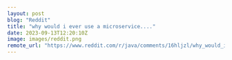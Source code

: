 ```yaml
---
layout: post
blog: "Reddit"
title: "why would i ever use a microservice...."
date: 2023-09-13T12:20:10Z
image: images/reddit.png
remote_url: "https://www.reddit.com/r/java/comments/16hljzl/why_would_i_ever_use_a_microservice/"
---
```

